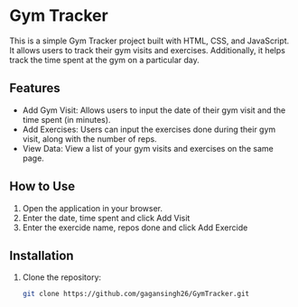 # Gym Tracker

This is a simple Gym Tracker project built with HTML, CSS, and JavaScript. It allows users to track their gym visits and exercises. Additionally, it helps track the time spent at the gym on a particular day.

## Features

- Add Gym Visit: Allows users to input the date of their gym visit and the time spent (in minutes).
- Add Exercises: Users can input the exercises done during their gym visit, along with the number of reps.
- View Data: View a list of your gym visits and exercises on the same page.

## How to Use

1. Open the application in your browser.
2. Enter the date, time spent and click Add Visit
3. Enter the exercide name, repos done and click Add Exercide


## Installation
1. Clone the repository:
   ```bash
   git clone https://github.com/gagansingh26/GymTracker.git